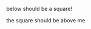 below should be a square!

<script>
var canvas = document.createElement('canvas');
var parent = document.getElementsByTagName("section")[0];

canvas.id = "CursorLayer";
canvas.width = parent.width();
canvas.height = parent.width();
canvas.style.zIndex = 8;
canvas.style.position = "absolute";
canvas.style.border = "1px solid";


var section = document.getElementsByTagName("section")[0];
section.appendChild(canvas);

cursorLayer = document.getElementById("CursorLayer");

console.log(cursorLayer);

// below is optional

var ctx = canvas.getContext("2d");
ctx.fillStyle = "rgba(255, 0, 0, 0.2)";
ctx.fillRect(100, 100, 200, 200);
ctx.fillStyle = "rgba(0, 255, 0, 0.2)";
ctx.fillRect(150, 150, 200, 200);
ctx.fillStyle = "rgba(0, 0, 255, 0.2)";
ctx.fillRect(200, 50, 200, 200);
</script>

the square should be above me
